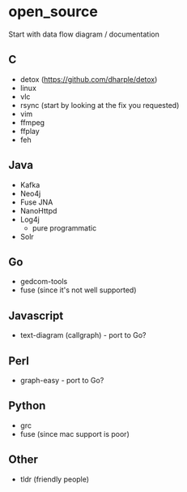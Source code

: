 # open_source

Start with data flow diagram / documentation

## C

* detox (https://github.com/dharple/detox)
* linux
* vlc
* rsync (start by looking at the fix you requested)
* vim
* ffmpeg
* ffplay
* feh

## Java

* Kafka
* Neo4j
* Fuse JNA
* NanoHttpd
* Log4j
   * pure programmatic
 * Solr

## Go
* gedcom-tools
* fuse (since it's not well supported)

## Javascript
* text-diagram (callgraph) - port to Go?

## Perl
* graph-easy - port to Go?

## Python
* grc
* fuse (since mac support is poor)

## Other
* tldr (friendly people)
